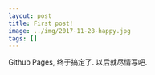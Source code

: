 ```yaml
---
layout: post
title: First post!
image: ../img/2017-11-28-happy.jpg
tags: []
---
```


Github Pages, 终于搞定了. 以后就尽情写吧.